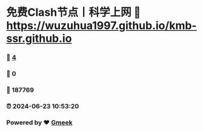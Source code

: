 # 免费Clash节点丨科学上网 :link: https://wuzuhua1997.github.io/kmb-ssr.github.io 
### :page_facing_up: [4](https://wuzuhua1997.github.io/kmb-ssr.github.io/tag.html) 
### :speech_balloon: 0 
### :hibiscus: 187769 
### :alarm_clock: 2024-06-23 10:53:20 
### Powered by :heart: [Gmeek](https://github.com/Meekdai/Gmeek)
